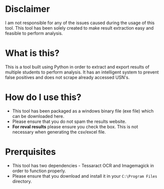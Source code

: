 # Disclaimer
I am not responsible for any of the issues caused during the usage of this tool. This tool has been solely created to make result extraction easy and feasible to perform analysis.

# What is this?
This is a tool built using Python in order to extract and export results of multiple students to perform analysis. It has an intelligent system to prevent false positives and does not scrape already accessed USN's.


# How do I use this?
 - This tool has been packaged as a windows binary file (exe file) which can be downloaded here.
 - Please ensure that you do not spam the results website.
 - **For reval results** please ensure you check the box. This is not necessary when generating the csv/excel file.

# Prerquisites
- This tool has two dependencies - Tessaract OCR and Imagemagick in order to function properly. 
- Please ensure that you download and install it in your `C:\Program Files` directory.
 
